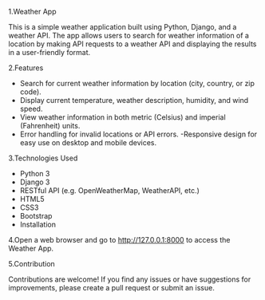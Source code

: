1.Weather App

  This is a simple weather application built using Python, Django, and a weather API. The app allows users to search for weather information of a location by making API requests to a weather API and displaying the results in a user-friendly format.

2.Features

 - Search for current weather information by location (city, country, or zip code).
 - Display current temperature, weather description, humidity, and wind speed.
 - View weather information in both metric (Celsius) and imperial (Fahrenheit) units.
 - Error handling for invalid locations or API errors.
 -Responsive design for easy use on desktop and mobile devices.

3.Technologies Used

 - Python 3
 - Django 3
 - RESTful API (e.g. OpenWeatherMap, WeatherAPI, etc.)
 - HTML5
 - CSS3
 - Bootstrap
 - Installation
 
 
 4.Open a web browser and go to http://127.0.0.1:8000 to access the Weather App.
 
 
 5.Contribution
 
  Contributions are welcome! If you find any issues or have suggestions for improvements, please create a pull request or submit an issue.
